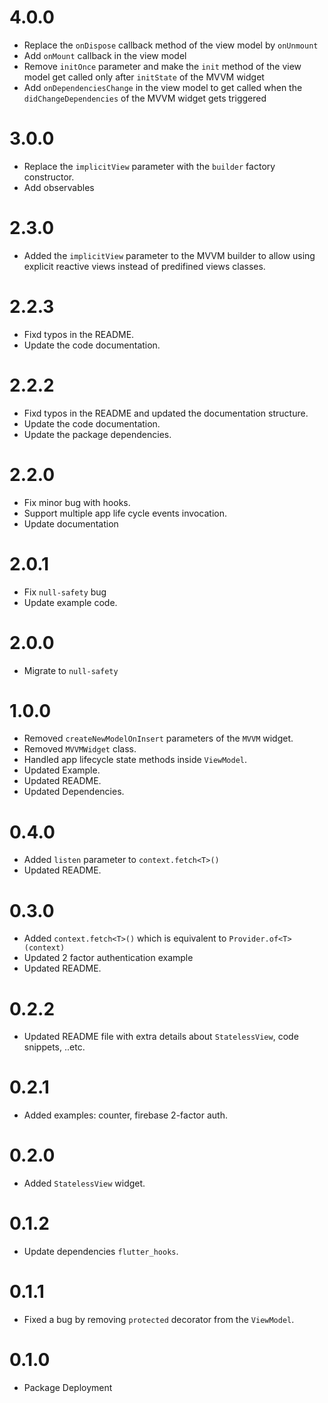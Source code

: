 # 4.0.0

* Replace the `onDispose` callback method of the view model by `onUnmount`
* Add `onMount` callback in the view model
* Remove `initOnce` parameter and make the `init` method of the view model get called only after `initState` of the MVVM widget
* Add `onDependenciesChange` in the view model to get called when the `didChangeDependencies` of the MVVM widget gets triggered

# 3.0.0

* Replace the `implicitView` parameter with the `builder` factory constructor.
* Add observables

# 2.3.0

* Added the `implicitView` parameter to the MVVM builder to allow using explicit reactive views instead of predifined views classes.

# 2.2.3

* Fixd typos in the README.
* Update the code documentation.

# 2.2.2

* Fixd typos in the README and updated the documentation structure.
* Update the code documentation.
* Update the package dependencies.

# 2.2.0

* Fix minor bug with hooks.
* Support multiple app life cycle events invocation.
* Update documentation

# 2.0.1

* Fix `null-safety` bug
* Update example code.

# 2.0.0

* Migrate to `null-safety`

# 1.0.0

* Removed `createNewModelOnInsert` parameters of the `MVVM` widget.
* Removed `MVVMWidget` class.
* Handled app lifecycle state methods inside `ViewModel`.
* Updated Example.
* Updated README.
* Updated Dependencies.

# 0.4.0

* Added `listen` parameter to `context.fetch<T>()`
* Updated README.

# 0.3.0

* Added `context.fetch<T>()` which is equivalent to `Provider.of<T>(context)`
* Updated 2 factor authentication example
* Updated README.

# 0.2.2

* Updated README file with extra details about `StatelessView`, code snippets, ..etc.

# 0.2.1

* Added examples: counter, firebase 2-factor auth.

# 0.2.0

* Added `StatelessView` widget.

# 0.1.2

* Update dependencies `flutter_hooks`.

# 0.1.1

* Fixed a bug by removing `protected` decorator from the `ViewModel`.

# 0.1.0

* Package Deployment

